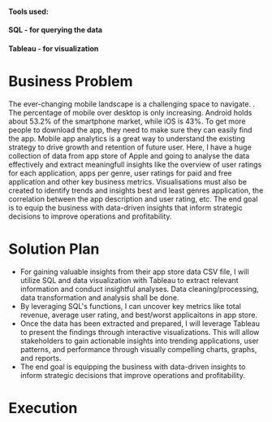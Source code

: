 #### Tools used:
#### SQL - for querying the data
#### Tableau - for visualization

# Business Problem
The ever-changing mobile landscape is a challenging space to navigate. . The percentage of mobile over desktop is only increasing. Android holds about 53.2% of the smartphone market, while iOS is 43%. To get more people to download the app, they need to make sure they can easily find the app. Mobile app analytics is a great way to understand the existing strategy to drive growth and retention of future user.
Here, I have a huge collection of data from app store of Apple and going to analyse the data effectively and extract meaningfull insights like the overview of user ratings for each application, apps per genre, user ratings for paid and free application and other key business metrics. Visualisations must also be created to identify trends and insights best and least genres application, the correlation between the app description and user rating, etc.  The end goal is to equip the business with data-driven insights that inform strategic decisions to improve operations and profitability. 

# Solution Plan
* For gaining valuable insights from their app store data CSV file, I will utilize SQL and data visualization with Tableau to extract relevant information and conduct insightful analyses. Data cleaning/processing, data transformation and analysis shall be done.
* By leveraging SQL's functions, I can uncover key metrics like total revenue, average user rating, and best/worst applicaitons in app store.
* Once the data has been extracted and prepared, I will leverage Tableau to present the findings through interactive visualizations. This will allow stakeholders to gain actionable insights into trending applications, user patterns, and performance through visually compelling charts, graphs, and reports.
* The end goal is equipping the business with data-driven insights to inform strategic decisions that improve operations and profitability.

# Execution
